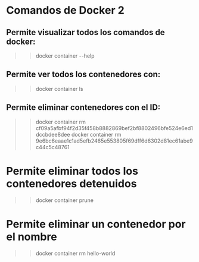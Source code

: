 # Comandos de Docker 2

## Permite visualizar todos los comandos de docker:
> >  docker container --help

## Permite ver todos los contenedores con:
> >  docker container ls

## Permite eliminar contenedores con el ID:
> >  docker container rm cf09a5afbf94f2d35f458b8882869bef2bf8802496bfe524e6ed1dccbdee8dee 
> >  docker container rm 9e6bc6eaae1c1ad5efb2465e553805f69dff6d6302d81ec61abe9c44c5c48761 

# Permite eliminar todos los contenedores detenuidos
> >  docker container prune

# Permite eliminar un contenedor por el nombre
> >  docker container rm hello-world